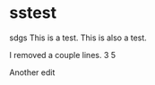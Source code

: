 sstest
====
sdgs
This is a test.
This is also a test.

I removed a couple lines.
3
5

Another edit

